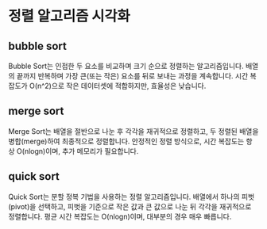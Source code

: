 # 정렬 알고리즘 시각화

## bubble sort

Bubble Sort는 인접한 두 요소를 비교하며 크기 순으로 정렬하는 알고리즘입니다. 배열의 끝까지 반복하며 가장 큰(또는 작은) 요소를 뒤로 보내는 과정을 계속합니다. 시간 복잡도가 O(n^2)으로 작은 데이터셋에 적합하지만, 효율성은 낮습니다.

## merge sort

Merge Sort는 배열을 절반으로 나눈 후 각각을 재귀적으로 정렬하고, 두 정렬된 배열을 병합(merge)하여 최종적으로 정렬합니다. 안정적인 정렬 방식으로, 시간 복잡도는 항상 O(nlogn)이며, 추가 메모리가 필요합니다.

## quick sort

Quick Sort는 분할 정복 기법을 사용하는 정렬 알고리즘입니다. 배열에서 하나의 피벗(pivot)을 선택하고, 피벗을 기준으로 작은 값과 큰 값으로 나눈 뒤 각각을 재귀적으로 정렬합니다. 평균 시간 복잡도는 O(nlogn)이며, 대부분의 경우 매우 빠릅니다.
